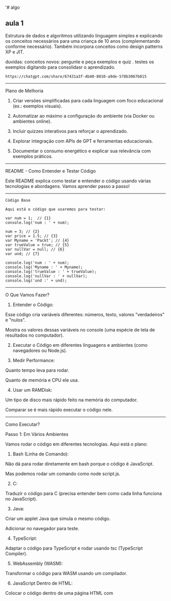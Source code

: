 '# algo

## aula 1

Estrutura de dados e algoritmos utilizando linguagem simples e explicando os conceitos necessários para uma criança de 10 anos (complementando conforme necessário). Também incorpora conceitos como design patterns XP e JIT.

duvidas: conceitos novos: pergunte e peça exemplos e quiz . testes os exemplos digitando para consolidasr o aprendizado.

    https://chatgpt.com/share/67431a3f-4b40-8010-a9de-578b3067b815


---

Plano de Melhoria

1. Criar versões simplificadas para cada linguagem com foco educacional (ex.: exemplos visuais).


2. Automatizar ao máximo a configuração do ambiente (via Docker ou ambientes online).


3. Incluir quizzes interativos para reforçar o aprendizado.


4. Explorar integração com APIs de GPT e ferramentas educacionais.


5. Documentar o consumo energético e explicar sua relevância com exemplos práticos.


---

README - Como Entender e Testar Código

Este README explica como testar e entender o código usando várias tecnologias e abordagens. Vamos aprender passo a passo!


---

    Código Base
    
    Aqui está o código que usaremos para testar:
    
    var num = 1;  // {1}
    console.log('num : ' + num);
    
    num = 3; // {2}
    var price = 1.5; // {3}
    var Myname = 'Packt'; // {4}
    var trueValue = true; // {5}
    var nullVar = null; // {6}
    var und; // {7}
    
    console.log('num : ' + num);
    console.log('Myname : ' + Myname);
    console.log('trueValue : ' + trueValue);
    console.log('nullVar : ' + nullVar);
    console.log('und :' + und);
    

---

O Que Vamos Fazer?

1. Entender o Código:

Esse código cria variáveis diferentes: números, texto, valores "verdadeiros" e "nulos".

Mostra os valores dessas variáveis no console (uma espécie de tela de resultados no computador).



2. Executar o Código em diferentes linguagens e ambientes (como navegadores ou Node.js).


3. Medir Performance:

Quanto tempo leva para rodar.

Quanto de memória e CPU ele usa.



4. Usar um RAMDisk:

Um tipo de disco mais rápido feito na memória do computador.

Comparar se é mais rápido executar o código nele.





---

Como Executar?

Passo 1: Em Vários Ambientes

Vamos rodar o código em diferentes tecnologias. Aqui está o plano:

1. Bash (Linha de Comando):

Não dá para rodar diretamente em bash porque o código é JavaScript.

Mas podemos rodar um comando como node script.js.


2. C:

Traduzir o código para C (precisa entender bem como cada linha funciona no JavaScript).


3. Java:

Criar um applet Java que simula o mesmo código.

Adicionar no navegador para teste.


4. TypeScript:

Adaptar o código para TypeScript e rodar usando tsc (TypeScript Compiler).


5. WebAssembly (WASM):

Transformar o código para WASM usando um compilador.


6. JavaScript Dentro de HTML:

Colocar o código dentro de uma página HTML com <script> e abrir no navegador.


7. Node.js:

Criar um arquivo script.js e executar com node script.js.


8. Rodar no Navegador Como URL:

Criar uma URL com o código e abrir no navegador.



---

Medir Tempo e Recursos

1. Node.js:

Medir:

Tempo de execução.

Consumo de memória e CPU.




2. Navegador (Chrome no Android):

Medir o mesmo que acima.



3. Java Applet no Navegador:

Medir o mesmo que acima.



4. JVM (Java Virtual Machine):

Rodar e medir tempo, memória e CPU.





---

RAMDisk

1. Criar um RAMDisk de 100 MB:

No Linux, use:

    sudo mount -t tmpfs -o size=100M tmpfs /mnt/ramdisk

Torne permanente adicionando no arquivo /etc/fstab:

    tmpfs /mnt/ramdisk tmpfs size=100M 0 0



2. Crie uma pasta variaveis no RAMDisk:

Mova o código e documentos para /mnt/ramdisk/variaveis.


3. Execute o código no RAMDisk e compare:

Tempo de execução.

Memória usada.

CPU consumida.


---

O Que É Máquina Virtual?

Uma máquina virtual é um ambiente que simula um computador dentro de outro. Por exemplo:

JVM (Java Virtual Machine) roda programas Java.

Node.js roda JavaScript fora de navegadores.


RAMDisk pode ser usado para simular memórias rápidas e testar performance.


---

# aula 2

README - Aprenda, Teste e Execute Código Fácilmente! 🚀

Este documento ensina como rodar um código simples em diferentes tecnologias, medir performance e até criar um disco de memória (RAMDisk) para acelerar testes. Ele segue boas práticas de programação e documentação para facilitar seu aprendizado! 😄


---

        Estrutura do Projeto 📂
        
        📦 algo
        ├── 📁 docs          # Documentação do projeto
        ├── 📁 src           # Código-fonte principal
        │   ├── script.js    # Código base em JavaScript
        │   ├── script.c     # Código traduzido para C
        │   ├── script.java  # Código traduzido para Java
        │   ├── script.ts    # Código traduzido para TypeScript
        │   ├── script.html  # Código rodando em HTML
        │   └── script.wasm  # Código convertido para WebAssembly
        ├── 📁 tests         # Scripts de testes automáticos
        ├── 📁 logs          # Logs de execução e status
        └── README.md        # Este arquivo explicativo


---

Código Base 💻

Este código mostra como criar variáveis e exibir seus valores no console. Vamos usá-lo como referência para testar em várias linguagens e ambientes.

/**
         * script.js
         * Nome: Script Base
         * Versão: 1.0.0
         * Responsabilidade: Demonstrar criação e exibição de variáveis em JavaScript
         * Autor: scoobiii
         * Product Owner: GPT AGI
         * Stack: Full Stack DevOps
         */
        
        var num = 1;  // Número inicial
        console.log('num : ' + num);
        
        num = 3;  // Alterando o valor
        var price = 1.5;  // Preço decimal
        var Myname = 'Packt';  // Texto
        var trueValue = true;  // Booleano
        var nullVar = null;  // Valor nulo
        var und;  // Indefinido
        
        console.log('num : ' + num);
        console.log('Myname : ' + Myname);
        console.log('trueValue : ' + trueValue);
        console.log('nullVar : ' + nullVar);
        console.log('und : ' + und);


---

O Que Vamos Fazer? 🧠

1. Entender o Código:

O código acima demonstra diferentes tipos de variáveis e como exibi-las no console.



2. Executar em Diversos Ambientes:

Bash, C, Java, TypeScript, WebAssembly, Node.js, Navegadores.



3. Medir Performance:

Tempo de execução, uso de memória e CPU.



4. Testar com RAMDisk:

Comparar execução no disco comum e na memória RAM para entender ganhos de performance.





---

Como Executar? ⚙️

Passo 1: Traduzir Código Para Outras Linguagens

Os arquivos traduzidos estão no diretório src/. Cada um tem comentários explicando o funcionamento.

JavaScript: Execute no navegador ou Node.js.

C: Compile com gcc script.c -o script e rode ./script.

Java: Compile com javac script.java e rode java Script.

TypeScript: Compile com tsc script.ts e rode o JavaScript gerado.

WebAssembly: Use um compilador como Emscripten.


Passo 2: Medir Performance

Execute scripts em tests/ que medem tempo de execução e consumo de recursos:

1. Node.js:

node tests/measure-performance.js script.js


2. Navegador: Abra src/script.html e veja os logs no console do DevTools.


3. Java Applet ou JVM: Rode o código na JVM ou como applet em navegadores.




---

RAMDisk ⚡

Crie um disco virtual na RAM para acelerar os testes.

1. Criar RAMDisk:

        sudo mount -t tmpfs -o size=100M tmpfs /mnt/ramdisk


2. Mover Código e Logs:
        
        cp -r algo /mnt/ramdisk
        cd /mnt/ramdisk/algo


3. Executar no RAMDisk: Compare tempo e consumo de recursos com a execução tradicional.




---

Automatizando Instalação e Testes 🤖

Script de Instalação

Adicione um script install.sh para instalar dependências e configurar o ambiente:
        
        #!/bin/bash
        
        echo "🔧 Instalando dependências..."
        npm install && echo "Node.js ✅"
        gcc --version && echo "GCC ✅"
        javac -version && echo "Java Compiler ✅"
        echo "📦 Instalação concluída!"

Automatizar Testes

Crie um script run-tests.sh para rodar testes em todos os ambientes:
        
        #!/bin/bash
        
        echo "🚀 Iniciando testes..."
        node tests/measure-performance.js src/script.js
        gcc src/script.c -o script && ./script
        javac src/script.java && java Script
        echo "✅ Testes concluídos!"


---

Enriqueça com Logs 📋

Cada execução gera logs no diretório logs/. Use este padrão de logging:
    
    [2024-11-24 10:00:00] Node.js - Tempo: 50ms, Memória: 10MB
    [2024-11-24 10:01:00] C - Tempo: 30ms, Memória: 8MB


---

Subir para o GitHub 📤

1. Clone o repositório:
    
        git clone https://github.com/scoobiii/algo.git


2. Adicione os arquivos:
    
        git add .
        git commit -m "Adiciona código e automação"
        git push origin main



proximos passos: 
medir consumo de energia
leed selo devop
adicionar deep models e mineradores
duvidas: gerar uma explicacae quiz e exemplos ao gpt gemini sapiens chat e referencia a documentação e livros

---

Boa Programação! ✨

Com este projeto, você aprende a usar diferentes tecnologias, medir performance e aplicar boas práticas de desenvolvimento. Explore o código e divirta-se! 😄

